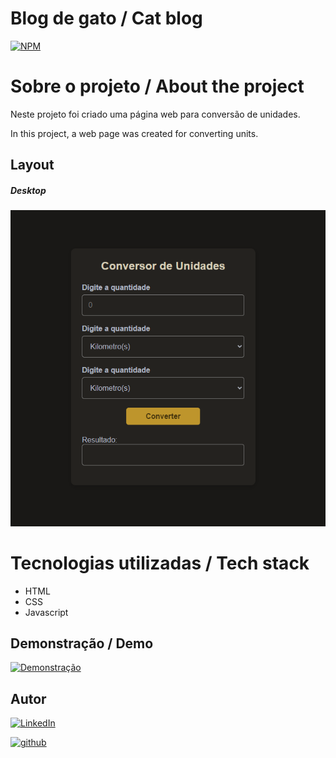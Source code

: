 # Blog de gato / Cat blog
[![NPM](https://img.shields.io/npm/l/react)](./LICENSE)

# Sobre o projeto / About the project

Neste projeto foi criado uma página web para conversão de unidades.

In this project, a web page was created for converting units.

## Layout
##### Desktop
![screen1](./assets/desktop-example.png)

# Tecnologias utilizadas / Tech stack
- HTML
- CSS
- Javascript

## Demonstração / Demo
[![Demonstração](https://img.shields.io/badge/-demo-8A2BE2)](https://conversor-de-unidades-7r1ppxd5l-rafavnc1.vercel.app)

## Autor

[![LinkedIn](https://img.shields.io/badge/-Rafael%20Nascimento-000099?style=flat&logo=linkedin)](https://www.linkedin.com/in/rafaelvnascimento/)

[![github](https://img.shields.io/badge/-Rafael%20Nascimento-000000?style=flat&logo=github)](https://www.linkedin.com/in/rafaelvnascimento/)
